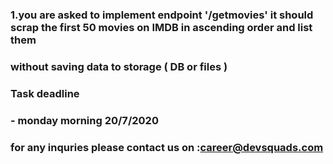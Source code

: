 ### 1.you are asked to implement endpoint '/getmovies' it should scrap the first 50 movies on IMDB in ascending order and list them 
### without saving data to storage ( DB or files )

### Task deadline 
  ### - monday morning 20/7/2020
### for any inquries please contact us on :career@devsquads.com  
